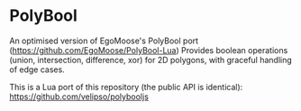 # PolyBool
An optimised version of EgoMoose's PolyBool port (https://github.com/EgoMoose/PolyBool-Lua)
Provides boolean operations (union, intersection, difference, xor) for 2D polygons, with graceful handling of edge cases.

This is a Lua port of this repository (the public API is identical):
https://github.com/velipso/polybooljs
